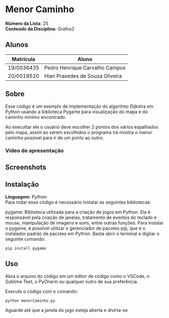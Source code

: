 # Menor Caminho

**Número da Lista**: 25<br>
**Conteúdo da Disciplina**: Grafos2<br>

## Alunos
|Matrícula | Aluno |
| -- | -- |
| 19/0036435  |  Pedro Henrique Carvalho Campos |
| 20/0019520  |  Hian Praxedes de Souza Oliveira |

## Sobre 

Esse código é um exemplo de implementação do algoritmo Dijkstra em Python usando a biblioteca Pygame para visualização do mapa e do caminho mínimo encontrado.

Ao execultar ele o usuário deve escolher 2 pontos dos vários espalhados pelo mapa, assim ao serem escolhidos o programa irá mostra o menor caminho possível para ir de um ponto ao outro.

### Vídeo de apresentação


## Screenshots



## Instalação 
**Linguagem**: Python<br>
Para rodar esse código é necessário instalar as seguintes bibliotecas:

pygame: Biblioteca utilizada para a criação de jogos em Python. Ela é responsável pela criação de janelas, tratamento de eventos do teclado e mouse, manipulação de imagens e sons, entre outras funções.
Para instalar o pygame, é possível utilizar o gerenciador de pacotes pip, que é o instalador padrão de pacotes em Python. Basta abrir o terminal e digitar o seguinte comando:

``` shell 
pip install pygame 
``` 

## Uso 
Abra o arquivo do código em um editor de código como o VSCode, o Sublime Text, o PyCharm ou qualquer outro de sua preferência.

Execute o código com o comando:

``` shell 
python menorCaminho.py
``` 

Aguarde até que a janela do jogo esteja aberta e divirta-se